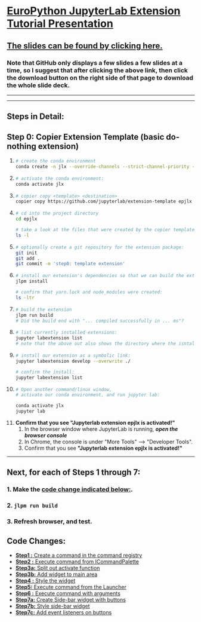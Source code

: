 # [EuroPython JupyterLab Extension Tutorial Presentation](https://www.youtube.com/watch?v=V_5LhvDpgJE)

## [The slides can be found by clicking here.](https://github.com/DanielGoldfarb/epjlx/blob/main/Slides.pdf)  
### Note that GitHub only displays a few slides a few slides at a time, so I suggest that after clicking the above link, then click the download button on the right side of that page to download the whole slide deck.

---
---

## Steps in Detail:

## Step 0: Copier Extension Template (basic do-nothing extension)
1. ```bash
   # create the conda environment
   conda create -n jlx --override-channels --strict-channel-priority -c conda-forge -c nodefaults jupyterlab=4 nodejs=18 git copier=7 jinja2-time
    ```
2. ```bash
   # activate the conda environment:
   conda activate jlx
   ```
3. ```bash
   # copier copy <template> <destination>
   copier copy https://github.com/jupyterlab/extension-template epjlx   
   ```
4. ```bash
   # cd into the project directory
   cd epjlx

   # take a look at the files that were created by the copier template:
   ls -l  
   ```
5. ```bash
   # optionally create a git repository for the extension package:
   git init
   git add .
   git commit -m 'step0: template extension'
   ```
6. ```bash
   # install our extension's dependencies so that we can build the extension:
   jlpm install

   # confirm that yarn.lock and node_modules were created:
   ls -ltr 
   ```
7. ```bash
   # build the extension
   jlpm run build
   # Did the build end with "... compiled successfully in ... ms"?
   ```
8. ```bash
   # list currently installed extensions:
   jupyter labextension list
   # note that the above out also shows the directory where the isntalled extensions were found.
9. ```bash
   # install our extension as a symbolic link:
   jupyter labextension develop --overwrite ./

   # confirm the install:
   jupyter labextension list
10. ```bash
    # Open another command/linux window, 
    # activate our conda environment, and run jupyter lab:

    conda activate jlx
    jupyter lab
    ```
11. **Confirm that you see "Jupyterlab extension epjlx is activated!"**  
    1. In the browser window where JupyterLab is running, ***open the browser console***
    2. In Chrome, the console is under "More Tools" --> "Developer Tools".
    3. Confirm that you see **"Jupyterlab extension epjlx is activated!"**  

---

## Next, for each of Steps 1 through 7:
### 1. Make the [**code change indicated below:**](https://github.com/DanielGoldfarb/epjlx/blob/main/README.md#code-changes).
### 2. **`jlpm run build`**
### 3. Refresh browser, and test.

## Code Changes:
* [**Step1 :** Create a command in the command registry](https://github.com/DanielGoldfarb/epjlx/commit/5c290e28402c76068cdea77ac865a556ff4902a3)
* [**Step2 :** Execute command from ICommandPalette](https://github.com/DanielGoldfarb/epjlx/commit/008e87af0fbc68be2c6e36989023feba3244ee20)
* [**Step3a:** Split out activate function](https://github.com/DanielGoldfarb/epjlx/commit/90096fbe72e0ccc544de0804b78bffa3031c64e6)
* [**Step3b:** Add widget to main area](https://github.com/DanielGoldfarb/epjlx/commit/dc329c4d37c6a4404428dd87d5fd659d62076827)
* [**Step4 :** Style the widget](https://github.com/DanielGoldfarb/epjlx/commit/35e74c6de47b94d73bdecf5001afd3be4885f4d6)
* [**Step5:** Execute command from the Launcher](https://github.com/DanielGoldfarb/epjlx/commit/a641357e84918cb71dd4c9aeaacef9550e7c8fc6)
* [**Step6 :** Execute command with arguments](https://github.com/DanielGoldfarb/epjlx/commit/e6a156ff90025d829c742b6a665acedd54c6ab4b)
* [**Step7a:** Create Side-bar widget with buttons](https://github.com/DanielGoldfarb/epjlx/commit/5e29b396f01b98ee28461898330fdc4aebba9b9d)
* [**Step7b:** Style side-bar widget](https://github.com/DanielGoldfarb/epjlx/commit/26f00e03c88ca070e7bddf3e70111c5569360403)
* [**Step7c:** Add event listeners on buttons](https://github.com/DanielGoldfarb/epjlx/commit/5902339cfc6d7442114a071fb6c9b2708f368a58)
